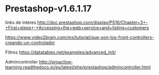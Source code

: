 # Prestashop-v1.6.1.17
links de interes 
http://doc.prestashop.com/display/PS16/Chapter+3+-+First+steps+-+Accessing+the+web+service+and+listing+customers

https://www.video2brain.com/mx/tutorial/que-son-los-front-controllers-creando-un-controlador

Filtros 
https://datatables.net/examples/advanced_init/

Admincontroller
http://proactive-learning.readthedocs.io/es/latest/php/prestashop/admincontroller.html


